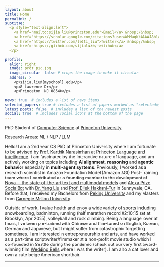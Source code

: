 ```yaml
---
layout: about
title: Home
permalink: /
subtitle: 
  <p style="text-align:left">
    <a href="mailto:sijia.liu@princeton.edu">Email</a> &nbsp;/&nbsp;
    <a href="https://scholar.google.com/citations?user=WMMaqKkAAAAJ&hl=en&oi=ao">Google Scholar</a> &nbsp;/&nbsp;
    <a href="https://twitter.com/letti_liu">Twitter</a> &nbsp;/&nbsp;
    <a href="https://github.com/sijial430/">Github</a>
  </p>

profile:
  align: right
  image: prof_pic.jpg
  image_circular: false # crops the image to make it circular
  address: >
    <p>sijia.liu@{myschool}.edu</p>
    <p>8 Lawrence Dr</p>
    <p>Princeton, NJ 08540</p>

news: true  # includes a list of news items
selected_papers: true # includes a list of papers marked as "selected={true}"
latest_posts: false  # includes a list of the newest posts
social: true  # includes social icons at the bottom of the page
---
```


PhD Student of <a href="https://www.cs.princeton.edu/">Computer Science</a> at <a href="https://www.princeton.edu/">Princeton University</a>

Research Areas: ML / NLP / LLM



Hello! I am a 2nd year CS PhD at Princeton University where I am fortunate to be advised by <a href="https://karthikncode.github.io/">Prof. Karthik Narasimhan</a> at <a href="https://pli.princeton.edu/">Princeton Language and Intelligence</a>. I am fascinated by the interactive nature of language, and am actively working on topics including **AI alignment**, **reasoning** and **agentic behavior** especially in **multi-agent systems**. Previously, I worked as a research scientist in Amazon Foundation Model (Amazon AGI) Post-Training team where I contributed as a founding member to the development of <a href="https://aws.amazon.com/ai/generative-ai/nova/">Nova -- the state-of-the-art text and multimodal models</a> and <a href="https://www.amazon.science/alexa-prize/socialbot-grand-challenge">Alexa Prize SocialBot</a> with <a href="https://scholar.google.com/citations?user=w90wOucAAAAJ&hl=en">Dr. Yang Liu</a> and <a href="https://siebelschool.illinois.edu/about/people/faculty/dilek">Prof. Dilek Hakkani-Tur</a> in Sunnyvale, CA. Before that, I received my Bachelors from <a href="https://english.pku.edu.cn/">Peking University</a> and my Masters from <a href="https://www.cmu.edu/dietrich/statistics-datascience/index.html">Carnegie Mellon University</a>.

Outside of work, I value health and enjoy a wide variety of sports including snowboarding, badminton, running (half marathon record 02:10:15 set at Brooklyn, Apr 2025), volleyball and rock climbing. Being a language lover at heart, I've been pre-trained with Chinese and fine-tuned on English, Korean, German and Japanese, but I might suffer from catastrophic forgetting sometimes. I am interested in entrepreneurship and arts, and have worked as a part-time scriptwriter/filmmaker at a non-profit movie studio which I co-founded in Seattle during the pandemic (check out our very first award-winning film <a href="https://www.startfilmstudio.org/production/first-time-filmmaker-archive/wedding-bells">Wedding Bells</a> where I was the writer). I am also a cat lover and own a cute beige American shorthair.

---
